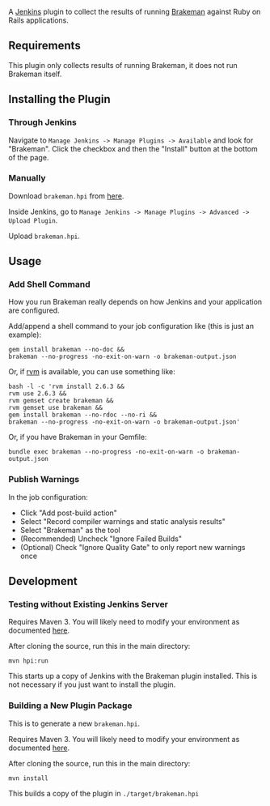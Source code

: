 A [Jenkins](http://jenkins-ci.org) plugin to collect the results of running [Brakeman](https://github.com/presidentbeef/brakeman) against Ruby on Rails applications.

## Requirements

This plugin only collects results of running Brakeman, it does not run Brakeman itself. 

## Installing the Plugin

### Through Jenkins

Navigate to `Manage Jenkins -> Manage Plugins -> Available` and look for "Brakeman". Click the checkbox and then the "Install" button at the bottom of the page.

### Manually

Download `brakeman.hpi` from [here](https://github.com/jenkinsci/brakeman-plugin/raw/master/brakeman.hpi).

Inside Jenkins, go to `Manage Jenkins -> Manage Plugins -> Advanced -> Upload Plugin`.

Upload `brakeman.hpi`.

## Usage

### Add Shell Command

How you run Brakeman really depends on how Jenkins and your application are configured.

Add/append a shell command to your job configuration like (this is just an example):

    gem install brakeman --no-doc &&
    brakeman --no-progress -no-exit-on-warn -o brakeman-output.json

Or, if [rvm](https://rvm.beginrescueend.com/) is available, you can use something like:

    bash -l -c 'rvm install 2.6.3 &&
    rvm use 2.6.3 &&
    rvm gemset create brakeman &&
    rvm gemset use brakeman &&
    gem install brakeman --no-rdoc --no-ri &&
    brakeman --no-progress -no-exit-on-warn -o brakeman-output.json'

Or, if you have Brakeman in your Gemfile:

    bundle exec brakeman --no-progress -no-exit-on-warn -o brakeman-output.json

### Publish Warnings

In the job configuration:

* Click "Add post-build action"
* Select "Record compiler warnings and static analysis results"
* Select "Brakeman" as the tool
* (Recommended) Uncheck "Ignore Failed Builds"
* (Optional) Check "Ignore Quality Gate" to only report new warnings once

## Development

### Testing without Existing Jenkins Server

Requires Maven 3. You will likely need to modify your environment as documented [here](https://wiki.jenkins-ci.org/display/JENKINS/Plugin+tutorial#Plugintutorial-SettingUpEnvironment).

After cloning the source, run this in the main directory:

    mvn hpi:run

This starts up a copy of Jenkins with the Brakeman plugin installed. This is not necessary if you just want to install the plugin.

### Building a New Plugin Package

This is to generate a new `brakeman.hpi`.

Requires Maven 3. You will likely need to modify your environment as documented [here](https://wiki.jenkins-ci.org/display/JENKINS/Plugin+tutorial#Plugintutorial-SettingUpEnvironment).

After cloning the source, run this in the main directory:

    mvn install

This builds a copy of the plugin in `./target/brakeman.hpi`
